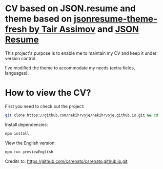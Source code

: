 ---
---
# CV based on JSON.resume and theme based on [jsonresume-theme-fresh by Tair Assimov](https://github.com/assimovt/jsonresume-theme-fresh/blob/master/README.md) and [JSON Resume](http://jsonresume.org/)

This project's purpose is to enable me to maintain my CV and keep it under version control.

I've modified the theme to accommodate my needs (extra fields, languages).

# How to view the CV?

First you need to check out the project:

```bash
git clone https://github.com/nekihrvoje/nekihrvoje.github.io.git && cd nekihrvoje.github.io
```

Install dependencies:
```bash
npm install
```

View the English version:
```bash
npm run previewEnglish
```


Credits to:
https://github.com/csrenato/csrenato.github.io.git

